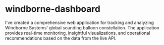 # windborne-dashboard
I've created a comprehensive web application for tracking and analyzing Windborne Systems' global sounding balloon constellation. The application provides real-time monitoring, insightful visualizations, and operational recommendations based on the data from the live API.
